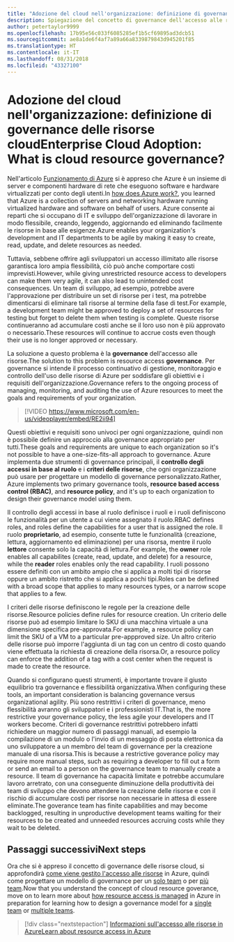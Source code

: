 ```yaml
---
title: "Adozione del cloud nell'organizzazione: definizione di governance delle risorse cloud"
description: Spiegazione del concetto di governance dell'accesso alle risorse in Azure
author: petertaylor9999
ms.openlocfilehash: 17b95e56c033f6085285ef1b5cf69895ad3dcb51
ms.sourcegitcommit: ae8a1de6f4af7a89a66a8339879843d945201f85
ms.translationtype: HT
ms.contentlocale: it-IT
ms.lasthandoff: 08/31/2018
ms.locfileid: "43327100"
---
```

# <a name="enterprise-cloud-adoption-what-is-cloud-resource-governance"></a><span data-ttu-id="81e6c-103">Adozione del cloud nell'organizzazione: definizione di governance delle risorse cloud</span><span class="sxs-lookup"><span data-stu-id="81e6c-103">Enterprise Cloud Adoption: What is cloud resource governance?</span></span>

<span data-ttu-id="81e6c-104">Nell'articolo [Funzionamento di Azure](what-is-azure.md) si è appreso che Azure è un insieme di server e componenti hardware di rete che eseguono software e hardware virtualizzati per conto degli utenti.</span><span class="sxs-lookup"><span data-stu-id="81e6c-104">In [how does Azure work?](what-is-azure.md), you learned that Azure is a collection of servers and networking hardware running virtualized hardware and software on behalf of users.</span></span> <span data-ttu-id="81e6c-105">Azure consente ai reparti che si occupano di IT e sviluppo dell'organizzazione di lavorare in modo flessibile, creando, leggendo, aggiornando ed eliminando facilmente le risorse in base alle esigenze.</span><span class="sxs-lookup"><span data-stu-id="81e6c-105">Azure enables your organization's development and IT departments to be agile by making it easy to create, read, update, and delete resources as needed.</span></span>

<span data-ttu-id="81e6c-106">Tuttavia, sebbene offrire agli sviluppatori un accesso illimitato alle risorse garantisca loro ampia flessibilità, ciò può anche comportare costi imprevisti.</span><span class="sxs-lookup"><span data-stu-id="81e6c-106">However, while giving unrestricted resource access to developers can make them very agile, it can also lead to unintended cost consequences.</span></span> <span data-ttu-id="81e6c-107">Un team di sviluppo, ad esempio, potrebbe avere l'approvazione per distribuire un set di risorse per i test, ma potrebbe dimenticarsi di eliminare tali risorse al termine della fase di test.</span><span class="sxs-lookup"><span data-stu-id="81e6c-107">For example, a development team might be approved to deploy a set of resources for testing but forget to delete them when testing is complete.</span></span> <span data-ttu-id="81e6c-108">Queste risorse continueranno ad accumulare costi anche se il loro uso non è più approvato o necessario.</span><span class="sxs-lookup"><span data-stu-id="81e6c-108">These resources will continue to accrue costs even though their use is no longer approved or necessary.</span></span> 

<span data-ttu-id="81e6c-109">La soluzione a questo problema è la **governance** dell'accesso alle risorse.</span><span class="sxs-lookup"><span data-stu-id="81e6c-109">The solution to this problem is resource access **governance**.</span></span> <span data-ttu-id="81e6c-110">Per governance si intende il processo continuativo di gestione, monitoraggio e controllo dell'uso delle risorse di Azure per soddisfare gli obiettivi e i requisiti dell'organizzazione.</span><span class="sxs-lookup"><span data-stu-id="81e6c-110">Governance refers to the ongoing process of managing, monitoring, and auditing the use of Azure resources to meet the goals and requirements of your organization.</span></span> 

> [!VIDEO https://www.microsoft.com/en-us/videoplayer/embed/RE2ii94] 

<span data-ttu-id="81e6c-111">Questi obiettivi e requisiti sono univoci per ogni organizzazione, quindi non è possibile definire un approccio alla governance appropriato per tutti.</span><span class="sxs-lookup"><span data-stu-id="81e6c-111">These goals and requirements are unique to each organization so it's not possible to have a one-size-fits-all approach to governance.</span></span> <span data-ttu-id="81e6c-112">Azure implementa due strumenti di governance principali, il **controllo degli accessi in base al ruolo** e i **criteri delle risorse**, che ogni organizzazione può usare per progettare un modello di governance personalizzato.</span><span class="sxs-lookup"><span data-stu-id="81e6c-112">Rather, Azure implements two primary governance tools, **resource based access control (RBAC)**, and **resource policy**, and it's up to each organization to design their governance model using them.</span></span>

<span data-ttu-id="81e6c-113">Il controllo degli accessi in base al ruolo definisce i ruoli e i ruoli definiscono le funzionalità per un utente a cui viene assegnato il ruolo.</span><span class="sxs-lookup"><span data-stu-id="81e6c-113">RBAC defines roles, and roles define the capabilities for a user that is assigned the role.</span></span> <span data-ttu-id="81e6c-114">Il ruolo **proprietario**, ad esempio, consente tutte le funzionalità (creazione, lettura, aggiornamento ed eliminazione) per una risorsa, mentre il ruolo **lettore** consente solo la capacità di lettura.</span><span class="sxs-lookup"><span data-stu-id="81e6c-114">For example, the **owner** role enables all capabilites (create, read, update, and delete) for a resource, while the  **reader** roles enables only the read capability.</span></span> <span data-ttu-id="81e6c-115">I ruoli possono essere definiti con un ambito ampio che si applica a molti tipi di risorse oppure un ambito ristretto che si applica a pochi tipi.</span><span class="sxs-lookup"><span data-stu-id="81e6c-115">Roles can be defined with a broad scope that applies to many resources types, or a narrow scope that applies to a few.</span></span> 

<span data-ttu-id="81e6c-116">I criteri delle risorse definiscono le regole per la creazione delle risorse.</span><span class="sxs-lookup"><span data-stu-id="81e6c-116">Resource policies define rules for resource creation.</span></span> <span data-ttu-id="81e6c-117">Un criterio delle risorse può ad esempio limitare lo SKU di una macchina virtuale a una dimensione specifica pre-approvata.</span><span class="sxs-lookup"><span data-stu-id="81e6c-117">For example, a resource policy can limit the SKU of a VM to a particular pre-appproved size.</span></span> <span data-ttu-id="81e6c-118">Un altro criterio delle risorse può imporre l'aggiunta di un tag con un centro di costo quando viene effettuata la richiesta di creazione della risorsa.</span><span class="sxs-lookup"><span data-stu-id="81e6c-118">Or, a resource policy can enforce the addition of a tag with a cost center when the request is made to create the resource.</span></span> 

<span data-ttu-id="81e6c-119">Quando si configurano questi strumenti, è importante trovare il giusto equilibrio tra governance e flessibilità organizzativa.</span><span class="sxs-lookup"><span data-stu-id="81e6c-119">When configuring these tools, an important consideration is balancing governance versus organizational agility.</span></span> <span data-ttu-id="81e6c-120">Più sono restrittivi i criteri di governance, meno flessibilità avranno gli sviluppatori e i professionisti IT.</span><span class="sxs-lookup"><span data-stu-id="81e6c-120">That is, the more restrictive your governance policy, the less agile your developers and IT workers become.</span></span> <span data-ttu-id="81e6c-121">Criteri di governance restrittivi potrebbero infatti richiedere un maggior numero di passaggi manuali, ad esempio la compilazione di un modulo o l'invio di un messaggio di posta elettronica da uno sviluppatore a un membro del team di governance per la creazione manuale di una risorsa.</span><span class="sxs-lookup"><span data-stu-id="81e6c-121">This is because a restrictive goverance policy may require more manual steps, such as requiring a developer to fill out a form or send an email to a person on the governance team to manually create a resource.</span></span> <span data-ttu-id="81e6c-122">Il team di governance ha capacità limitate e potrebbe accumulare lavoro arretrato, con una conseguente diminuzione della produttività dei team di sviluppo che devono attendere la creazione delle risorse e con il rischio di accumulare costi per risorse non necessarie in attesa di essere eliminate.</span><span class="sxs-lookup"><span data-stu-id="81e6c-122">The goverance team has finite capabilities and may become backlogged, resulting in unproductive development teams waiting for their resources to be created and unneeded resources accruing costs while they wait to be deleted.</span></span>

## <a name="next-steps"></a><span data-ttu-id="81e6c-123">Passaggi successivi</span><span class="sxs-lookup"><span data-stu-id="81e6c-123">Next steps</span></span>

<span data-ttu-id="81e6c-124">Ora che si è appreso il concetto di governance delle risorse cloud, si approfondirà [come viene gestito l'accesso alle risorse](azure-resource-access.md) in Azure, quindi come progettare un modello di governance per un [solo team](../governance/governance-single-team.md) o per [più team](../governance/governance-multiple-teams.md).</span><span class="sxs-lookup"><span data-stu-id="81e6c-124">Now that you understand the concept of cloud resource goverance, move on to learn more about [how resource access is managed](azure-resource-access.md) in Azure in preparation for learning how to design a governance model for a [single team](../governance/governance-single-team.md) or [multiple teams](../governance/governance-multiple-teams.md).</span></span>

> [!div class="nextstepaction"]
> [<span data-ttu-id="81e6c-125">Informazioni sull'accesso alle risorse in Azure</span><span class="sxs-lookup"><span data-stu-id="81e6c-125">Learn about resource access in Azure</span></span>](azure-resource-access.md)
